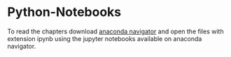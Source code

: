 # Python-Notebooks
To read the chapters download [anaconda navigator](https://www.anaconda.com) and open the files with extension ipynb using the jupyter notebooks available on anaconda navigator.
